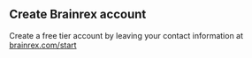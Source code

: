 ## Create Brainrex account
Create a free tier account by leaving your contact information at [brainrex.com/start]("https://brainrex.com/start.html")
